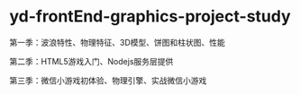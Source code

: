 # yd-frontEnd-graphics-project-study
第一季：波浪特性、物理特征、3D模型、饼图和柱状图、性能

第二季：HTML5游戏入门、Nodejs服务层提供

第三季：微信小游戏初体验、物理引擎、实战微信小游戏